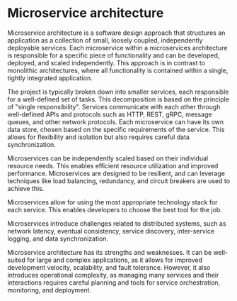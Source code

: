 # Microservice architecture

Microservice architecture is a software design approach that structures an application as a collection of small, loosely coupled, independently deployable services. Each microservice within a microservices architecture is responsible for a specific piece of functionality and can be developed, deployed, and scaled independently. This approach is in contrast to monolithic architectures, where all functionality is contained within a single, tightly integrated application.

The project is typically broken down into smaller services, each responsible for a well-defined set of tasks. This decomposition is based on the principle of "single responsibility". Services communicate with each other through well-defined APIs and protocols such as HTTP, REST, gRPC, message queues, and other network protocols. Each microservice can have its own data store, chosen based on the specific requirements of the service. This allows for flexibility and isolation but also requires careful data synchronization.

Microservices can be independently scaled based on their individual resource needs. This enables efficient resource utilization and improved performance. Microservices are designed to be resilient, and can leverage techniques like load balancing, redundancy, and circuit breakers are used to achieve this.

Microservices allow for using the most appropriate technology stack for each service. This enables developers to choose the best tool for the job.

Microservices introduce challenges related to distributed systems, such as network latency, eventual consistency, service discovery, inter-service logging, and data synchronization.

Microservice architecture has its strengths and weaknesses. It can be well-suited for large and complex applications, as it allows for improved development velocity, scalability, and fault tolerance. However, it also introduces operational complexity, as managing many services and their interactions requires careful planning and tools for service orchestration, monitoring, and deployment.
